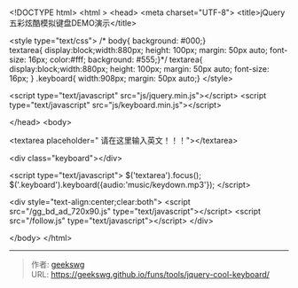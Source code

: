 # 

&lt;!DOCTYPE html&gt;
&lt;html &gt;
&lt;head&gt;
&lt;meta charset=&#34;UTF-8&#34;&gt;
&lt;title&gt;jQuery五彩炫酷模拟键盘DEMO演示&lt;/title&gt;

&lt;style type=&#34;text/css&#34;&gt;
	/*  body{ background: #000;}   
	textarea{ display:block;width:880px; height: 100px; margin: 50px auto; font-size: 16px; color:#fff; background: #555;}*/
	textarea{ display:block;width:880px; height: 100px; margin: 50px auto; font-size: 16px; }
	.keyboard{ width:908px; margin: 50px auto;}
&lt;/style&gt;

&lt;script type=&#34;text/javascript&#34; src=&#34;js/jquery.min.js&#34;&gt;&lt;/script&gt;
&lt;script type=&#34;text/javascript&#34; src=&#34;js/keyboard.min.js&#34;&gt;&lt;/script&gt;

&lt;/head&gt;
&lt;body&gt;

&lt;textarea placeholder=&#34; 请在这里输入英文！！！&#34;&gt;&lt;/textarea&gt;

&lt;div class=&#34;keyboard&#34;&gt;&lt;/div&gt;


&lt;script type=&#34;text/javascript&#34;&gt;
	$(&#39;textarea&#39;).focus();
	$(&#39;.keyboard&#39;).keyboard({audio:&#39;music/keydown.mp3&#39;});
&lt;/script&gt;

&lt;div style=&#34;text-align:center;clear:both&#34;&gt;
&lt;script src=&#34;/gg_bd_ad_720x90.js&#34; type=&#34;text/javascript&#34;&gt;&lt;/script&gt;
&lt;script src=&#34;/follow.js&#34; type=&#34;text/javascript&#34;&gt;&lt;/script&gt;
&lt;/div&gt;

&lt;/body&gt;
&lt;/html&gt;

---

> 作者: [geekswg](https://github.com/geekswg)  
> URL: https://geekswg.github.io/funs/tools/jquery-cool-keyboard/  

